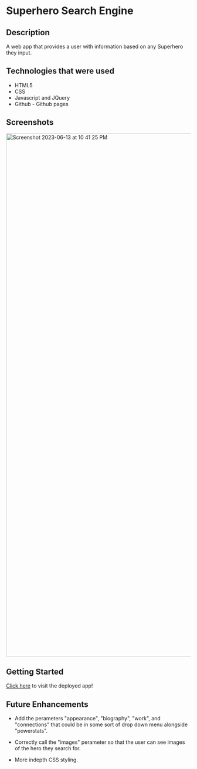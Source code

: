 # Superhero Search Engine 

## Description
 A web app that provides a user with information based on any Superhero they input.

## Technologies that were used 
- HTML5 
- CSS
- Javascript and JQuery 
- Github - Github pages 

## Screenshots 

<img width="1428" alt="Screenshot 2023-06-13 at 10 41 25 PM" src="https://github.com/XAVDAVIS/Superhero-Search-Engine/assets/117596121/a6689dfe-6220-4dfb-841e-203a60f977a4">

## Getting Started

[Click here](https://xavdavis.github.io/Superhero-Search-Engine/) to visit the deployed app!

## Future Enhancements 
- Add the perameters "appearance", "biography", "work", and "connections" that could be in some sort of drop down menu alongside "powerstats".

- Correctly call the "images" perameter so that the user can see images of the hero they search for. 

- More indepth CSS styling. 
